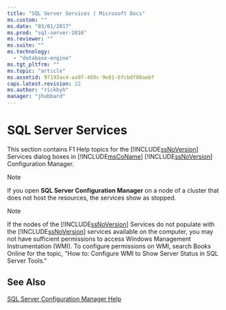 ```yaml
---
title: "SQL Server Services | Microsoft Docs"
ms.custom: ""
ms.date: "03/01/2017"
ms.prod: "sql-server-2016"
ms.reviewer: ""
ms.suite: ""
ms.technology: 
  - "database-engine"
ms.tgt_pltfrm: ""
ms.topic: "article"
ms.assetid: 97193ac4-aa97-489c-9e81-6fcbdf88aebf
caps.latest.revision: 22
ms.author: "rickbyh"
manager: "jhubbard"
---
```

# SQL Server Services
  This section contains F1 Help topics for the [!INCLUDE[ssNoVersion](../../advanced-analytics/r-services/includes/ssnoversion-md.md)] Services dialog boxes in [!INCLUDE[msCoName](../../advanced-analytics/r-services/tutorials/includes/msconame-md.md)] [!INCLUDE[ssNoVersion](../../advanced-analytics/r-services/includes/ssnoversion-md.md)] Configuration Manager.  
  
> [!NOTE]  
>  If you open **SQL Server Configuration Manager** on a node of a cluster that does not host the resources, the services show as stopped.  
  
> [!NOTE]  
>  If the nodes of the [!INCLUDE[ssNoVersion](../../advanced-analytics/r-services/includes/ssnoversion-md.md)] Services do not populate with the [!INCLUDE[ssNoVersion](../../advanced-analytics/r-services/includes/ssnoversion-md.md)] services available on the computer, you may not have sufficient permissions to access Windows Management Instrumentation (WMI). To configure permissions on WMI, search Books Online for the topic, "How to: Configure WMI to Show Server Status in SQL Server Tools."  
  
## See Also  
 [SQL Server Configuration Manager Help](../../tools/configuration-manager/sql-server-configuration-manager-help.md)  
  
  